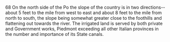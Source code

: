 68 On the north side of the Po the slope of the country is in two directions--about 5 feet to the mile from west to east and about 8 feet to the mile from north to south, the slope being somewhat greater close to the foothills and flattening out towards the river. The irrigated land is served by both private and Government works, Piedmont exceeding all other Italian provinces in the number and importance of its State canals.
